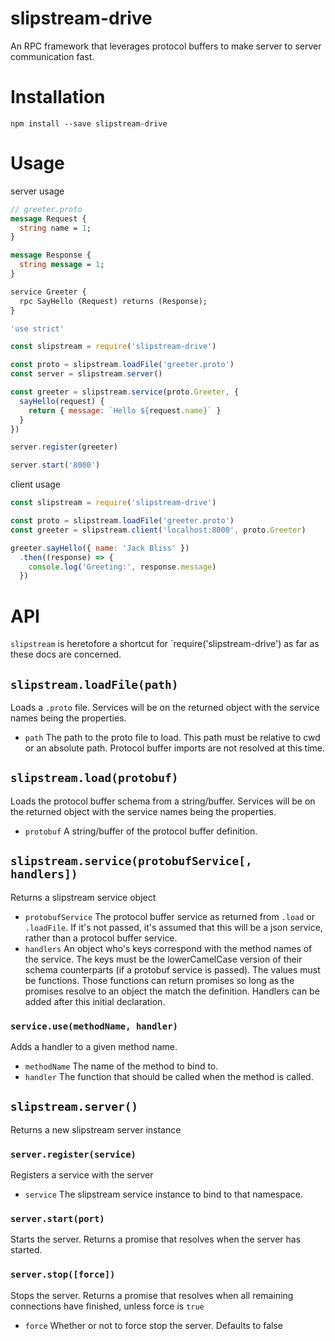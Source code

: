# slipstream-drive

An RPC framework that leverages protocol buffers to make server to server
communication fast.

# Installation

```
npm install --save slipstream-drive
```

# Usage

server usage

```proto
// greeter.proto
message Request {
  string name = 1;
}

message Response {
  string message = 1;
}

service Greeter {
  rpc SayHello (Request) returns (Response);
}
```

```js
'use strict'

const slipstream = require('slipstream-drive')

const proto = slipstream.loadFile('greeter.proto')
const server = slipstream.server()

const greeter = slipstream.service(proto.Greeter, {
  sayHello(request) {
    return { message: `Hello ${request.name}` }
  }
})

server.register(greeter)

server.start('8000')
```

client usage

```js
const slipstream = require('slipstream-drive')

const proto = slipstream.loadFile('greeter.proto')
const greeter = slipstream.client('localhost:8000', proto.Greeter)

greeter.sayHello({ name: 'Jack Bliss' })
  .then((response) => {
    console.log('Greeting:', response.message)
  })
```

# API

`slipstream` is heretofore a shortcut for `require('slipstream-drive') as far as
these docs are concerned.

## `slipstream.loadFile(path)`

Loads a `.proto` file. Services will be on the returned object with the service
names being the properties.

- `path` The path to the proto file to load. This path must be relative to cwd
  or an absolute path. Protocol buffer imports are not resolved at this time.

## `slipstream.load(protobuf)`

Loads the protocol buffer schema from a string/buffer. Services will be on the
returned object with the service names being the properties.

- `protobuf` A string/buffer of the protocol buffer definition.

## `slipstream.service(protobufService[, handlers])`

Returns a slipstream service object

- `protobufService` The protocol buffer service as returned from `.load` or
  `.loadFile`. If it's not passed, it's assumed that this will be a json
  service, rather than a protocol buffer service.
- `handlers` An object who's keys correspond with the method names of the
  service. The keys must be the lowerCamelCase version of their schema
  counterparts (if a protobuf service is passed). The values must be functions.
  Those functions can return promises so long as the promises resolve to an
  object the match the definition. Handlers can be added after this initial
  declaration.

### `service.use(methodName, handler)`

Adds a handler to a given method name.

- `methodName` The name of the method to bind to.
- `handler` The function that should be called when the method is called.

## `slipstream.server()`

Returns a new slipstream server instance

### `server.register(service)`

Registers a service with the server

- `service` The slipstream service instance to bind to that namespace.

### `server.start(port)`

Starts the server. Returns a promise that resolves when the server has started.

### `server.stop([force])`

Stops the server. Returns a promise that resolves when all remaining connections
have finished, unless force is `true`

- `force` Whether or not to force stop the server. Defaults to false
